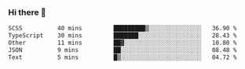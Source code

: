 ### Hi there 👋

<!--
**WShiBin/WShiBin** is a ✨ _special_ ✨ repository because its `README.md` (this file) appears on your GitHub profile.

Here are some ideas to get you started:

- 🔭 I’m currently working on ...
- 🌱 I’m currently learning ...
- 👯 I’m looking to collaborate on ...
- 🤔 I’m looking for help with ...
- 💬 Ask me about ...
- 📫 How to reach me: ...
- 😄 Pronouns: ...
- ⚡ Fun fact: ...
-->

<!--START_SECTION:waka-->

```txt
SCSS          40 mins         █████████▒░░░░░░░░░░░░░░░   36.90 %
TypeScript    30 mins         ███████░░░░░░░░░░░░░░░░░░   28.43 %
Other         11 mins         ██▓░░░░░░░░░░░░░░░░░░░░░░   10.80 %
JSON          9 mins          ██░░░░░░░░░░░░░░░░░░░░░░░   08.48 %
Text          5 mins          █▒░░░░░░░░░░░░░░░░░░░░░░░   04.72 %
```

<!--END_SECTION:waka-->
